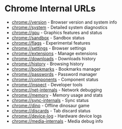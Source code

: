 # Chrome Internal URLs
- [chrome://version](chrome://version) - Browser version and system info
- [chrome://system](chrome://system) - Detailed system diagnostics 
- [chrome://gpu](chrome://gpu) - Graphics features and status
- [chrome://sandbox](chrome://sandbox) - Sandbox status
- [chrome://flags](chrome://flags) - Experimental features
- [chrome://settings](chrome://settings) - Browser settings
- [chrome://extensions](chrome://extensions) - Manage extensions
- [chrome://downloads](chrome://downloads) - Downloads history
- [chrome://history](chrome://history) - Browsing history
- [chrome://bookmarks](chrome://bookmarks) - Bookmarks manager
- [chrome://passwords](chrome://passwords) - Password manager
- [chrome://components](chrome://components) - Component status
- [chrome://inspect](chrome://inspect) - Developer tools
- [chrome://net-internals](chrome://net-internals) - Network debugging
- [chrome://memory](chrome://memory) - Memory usage and stats 
- [chrome://sync-internals](chrome://sync-internals) - Sync status
- [chrome://dino](chrome://dino) - Offline dinosaur game
- [chrome://discards](chrome://discards) - Tab discard status
- [chrome://device-log](chrome://device-log) - Hardware device logs
- [chrome://media-internals](chrome://media-internals) - Media debug info
